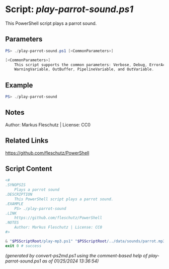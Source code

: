 Script: *play-parrot-sound.ps1*
========================

This PowerShell script plays a parrot sound.

Parameters
----------
```powershell
PS> ./play-parrot-sound.ps1 [<CommonParameters>]

[<CommonParameters>]
    This script supports the common parameters: Verbose, Debug, ErrorAction, ErrorVariable, WarningAction, 
    WarningVariable, OutBuffer, PipelineVariable, and OutVariable.
```

Example
-------
```powershell
PS> ./play-parrot-sound

```

Notes
-----
Author: Markus Fleschutz | License: CC0

Related Links
-------------
https://github.com/fleschutz/PowerShell

Script Content
--------------
```powershell
<#
.SYNOPSIS
	Plays a parrot sound
.DESCRIPTION
	This PowerShell script plays a parrot sound.
.EXAMPLE
	PS> ./play-parrot-sound
.LINK
	https://github.com/fleschutz/PowerShell
.NOTES
	Author: Markus Fleschutz | License: CC0
#>

& "$PSScriptRoot/play-mp3.ps1" "$PSScriptRoot/../data/sounds/parrot.mp3"
exit 0 # success
```

*(generated by convert-ps2md.ps1 using the comment-based help of play-parrot-sound.ps1 as of 01/25/2024 13:36:54)*
